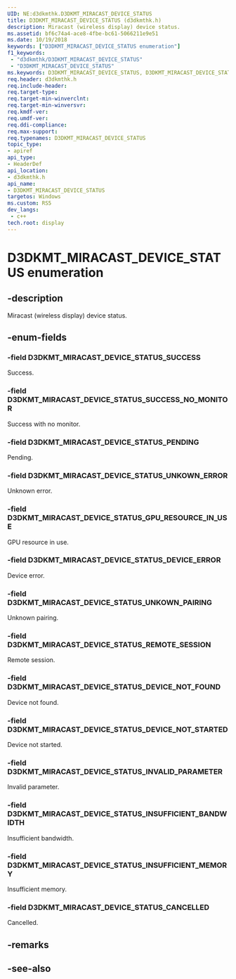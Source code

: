 ```yaml
---
UID: NE:d3dkmthk.D3DKMT_MIRACAST_DEVICE_STATUS
title: D3DKMT_MIRACAST_DEVICE_STATUS (d3dkmthk.h)
description: Miracast (wireless display) device status.
ms.assetid: bf6c74a4-ace8-4fbe-bc61-5066211e9e51
ms.date: 10/19/2018
keywords: ["D3DKMT_MIRACAST_DEVICE_STATUS enumeration"]
f1_keywords:
 - "d3dkmthk/D3DKMT_MIRACAST_DEVICE_STATUS"
 - "D3DKMT_MIRACAST_DEVICE_STATUS"
ms.keywords: D3DKMT_MIRACAST_DEVICE_STATUS, D3DKMT_MIRACAST_DEVICE_STATUS, 
req.header: d3dkmthk.h
req.include-header:
req.target-type:
req.target-min-winverclnt:
req.target-min-winversvr:
req.kmdf-ver:
req.umdf-ver:
req.ddi-compliance:
req.max-support:
req.typenames: D3DKMT_MIRACAST_DEVICE_STATUS
topic_type: 
- apiref
api_type: 
- HeaderDef
api_location: 
- d3dkmthk.h
api_name: 
- D3DKMT_MIRACAST_DEVICE_STATUS
targetos: Windows
ms.custom: RS5
dev_langs:
 - c++
tech.root: display
---
```


# D3DKMT_MIRACAST_DEVICE_STATUS enumeration

## -description

Miracast (wireless display) device status.

## -enum-fields

### -field D3DKMT_MIRACAST_DEVICE_STATUS_SUCCESS 

Success.

### -field D3DKMT_MIRACAST_DEVICE_STATUS_SUCCESS_NO_MONITOR 

Success with no monitor.

### -field D3DKMT_MIRACAST_DEVICE_STATUS_PENDING 

Pending.

### -field D3DKMT_MIRACAST_DEVICE_STATUS_UNKOWN_ERROR 

Unknown error.

### -field D3DKMT_MIRACAST_DEVICE_STATUS_GPU_RESOURCE_IN_USE 

GPU resource in use.

### -field D3DKMT_MIRACAST_DEVICE_STATUS_DEVICE_ERROR 

Device error.

### -field D3DKMT_MIRACAST_DEVICE_STATUS_UNKOWN_PAIRING 

Unknown pairing.

### -field D3DKMT_MIRACAST_DEVICE_STATUS_REMOTE_SESSION 

Remote session.

### -field D3DKMT_MIRACAST_DEVICE_STATUS_DEVICE_NOT_FOUND 

Device not found.

### -field D3DKMT_MIRACAST_DEVICE_STATUS_DEVICE_NOT_STARTED 

Device not started.

### -field D3DKMT_MIRACAST_DEVICE_STATUS_INVALID_PARAMETER 

Invalid parameter.

### -field D3DKMT_MIRACAST_DEVICE_STATUS_INSUFFICIENT_BANDWIDTH 

Insufficient bandwidth.

### -field D3DKMT_MIRACAST_DEVICE_STATUS_INSUFFICIENT_MEMORY 

Insufficient memory.

### -field D3DKMT_MIRACAST_DEVICE_STATUS_CANCELLED 

Cancelled.

## -remarks

## -see-also
